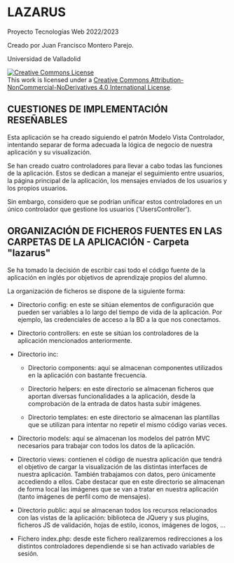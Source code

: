 # LAZARUS

  Proyecto Tecnologías Web 2022/2023           
                                               
  Creado por Juan Francisco Montero Parejo.

  Universidad de Valladolid                   

  <a rel="license" href="http://creativecommons.org/licenses/by-nc-nd/4.0/"><img alt="Creative Commons License" style="border-width:0" src="https://i.creativecommons.org/l/by-nc-nd/4.0/88x31.png" /></a><br />This work is licensed under a <a rel="license" href="http://creativecommons.org/licenses/by-nc-nd/4.0/">Creative Commons Attribution-NonCommercial-NoDerivatives 4.0 International License</a>.


CUESTIONES DE IMPLEMENTACIÓN RESEÑABLES
---------------------------------------

  Esta aplicación se ha creado siguiendo el patrón Modelo Vista Controlador, intentando separar de forma adecuada la lógica de negocio de nuestra aplicación y su visualización.

  Se han creado cuatro controladores para llevar a cabo todas las funciones de la aplicación. Estos se dedican a manejar el seguimiento entre usuarios, la página principal de la aplicación, los mensajes enviados de los usuarios y los propios usuarios.

  Sin embargo, considero que se podrían unificar estos controladores en un único controlador que gestione los usuarios ('UsersController').


ORGANIZACIÓN DE FICHEROS FUENTES EN LAS CARPETAS DE LA APLICACIÓN - Carpeta "lazarus"
--------------------------------------------------------------------------------------------------------------

  Se ha tomado la decisión de escribir casi todo el código fuente de la aplicación en inglés por objetivos de aprendizaje propios del alumno.

  La organización de ficheros se dispone de la siguiente forma:

  - Directorio config: en este se sitúan elementos de configuración que pueden ser variables a lo largo del tiempo de vida de la aplicación. Por ejemplo, las credenciales de acceso a la BD a la que nos conectamos.

  - Directorio controllers: en este se sitúan los controladores de la aplicación mencionados anteriormente.

  - Directorio inc:

      - Directorio components: aquí se almacenan componentes utilizados en la aplicación con bastante frecuencia.

      - Directorio helpers:    en este directorio se almacenan ficheros que aportan diversas funcionalidades a la aplicación, desde la comprobación de la entrada de datos hasta subir imágenes.
      
      - Directorio templates:  en este directorio se almacenan las plantillas que se utilizan para intentar no repetir el mismo código varias veces.

  - Directorio models: aquí se almacenan los modelos del patrón MVC necesarios para trabajar con todos los datos de la aplicación.

  - Directorio views: contienen el código de nuestra aplicación que tendrá el objetivo de cargar la visualización de las distintas interfaces de nuestra aplicación. También trabajamos con datos, pero únicamente accediendo a ellos. Cabe destacar que en este directorio se almacenan de forma local las imágenes que se van a tratar en nuestra aplicación (tanto imágenes de perfil como de mensajes).

  - Directorio public: aquí se almacenan todos los recursos relacionados con las vistas de la aplicación: biblioteca de JQuery y sus plugins, ficheros JS de validación, hojas de estilo, iconos, imágenes de logos, ...

  - Fichero index.php: desde este fichero realizaremos redirecciones a los distintos controladores dependiende si se han activado variables de sesión.
